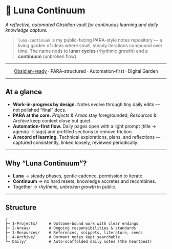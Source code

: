 # 🌙 Luna Continuum

*A reflective, automated Obsidian vault for continuous learning and daily knowledge capture.*

> `luna-continuum` is my public-facing PARA-style notes repository — a living garden of ideas where small, steady iterations compound over time. The name nods to **lunar cycles** (rhythmic growth) and a **continuum** (unbroken flow).

---

<p align="center">
  <a href="https://obsidian.md">Obsidian-ready</a> ·
  PARA-structured ·
  Automation-first ·
  Digital Garden
</p>

---

## At a glance

- **Work-in-progress by design.** Notes evolve through tiny daily edits — not polished “final” docs.
- **PARA at the core.** *Projects* & *Areas* stay foregrounded; *Resources* & *Archive* keep context close but quiet.
- **Automation-first flow.** Daily pages open with a light prompt (title → agenda → tags) and prefilled sections to remove friction.
- **A record of learning.** Technical explorations, plans, and reflections — captured consistently, linked loosely, reviewed periodically.

---

## Why “Luna Continuum”?

- **Luna** → steady phases, gentle cadence, permission to iterate.
- **Continuum** → no hard resets; knowledge accretes and recombines.
- Together → *rhythmic, unbroken growth* in public.

---

## Structure

```text
/
├─ 1-Projects/     # Outcome-bound work with clear endings
├─ 2-Areas/        # Ongoing responsibilities & standards
├─ 3-Resources/    # References, snippets, literature, seeds
├─ 4-Archive/      # Dormant notes kept searchable
└─ Daily/          # Auto-scaffolded daily notes (the heartbeat)